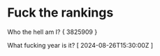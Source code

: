 # Fuck the rankings

Who the hell am I?
{ 3825909 }

What fucking year is it?
[ 2024-08-26T15:30:00Z ]
